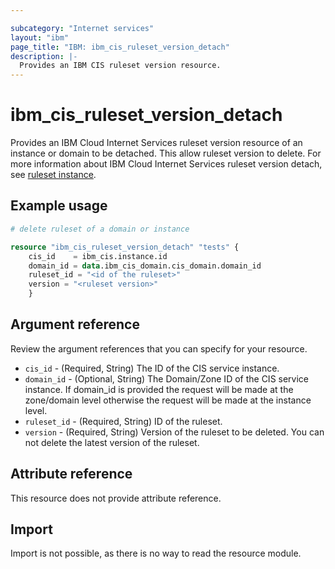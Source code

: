 ```yaml
---

subcategory: "Internet services"
layout: "ibm"
page_title: "IBM: ibm_cis_ruleset_version_detach"
description: |-
  Provides an IBM CIS ruleset version resource.
---
```


# ibm_cis_ruleset_version_detach
Provides an IBM Cloud Internet Services ruleset version resource of an instance or domain to be detached. This allow ruleset version to delete. For more information about IBM Cloud Internet Services ruleset version detach, see [ruleset instance](https://cloud.ibm.com/docs/cis?topic=cis-managed-rules-overview).

## Example usage

```terraform
# delete ruleset of a domain or instance

resource "ibm_cis_ruleset_version_detach" "tests" {
    cis_id    = ibm_cis.instance.id
    domain_id = data.ibm_cis_domain.cis_domain.domain_id
    ruleset_id = "<id of the ruleset>"
    version = "<ruleset version>"
    }
```

## Argument reference
Review the argument references that you can specify for your resource. 

- `cis_id` - (Required, String) The ID of the CIS service instance.
- `domain_id` - (Optional, String) The Domain/Zone ID of the CIS service instance. If domain_id is provided the request will be made at the zone/domain level otherwise the request will be made at the instance level.
- `ruleset_id` - (Required, String) ID of the ruleset.
- `version` - (Required, String) Version of the ruleset to be deleted. You can not delete the latest version of the ruleset.

## Attribute reference

This resource does not provide attribute reference.

## Import

Import is not possible, as there is no way to read the resource module.